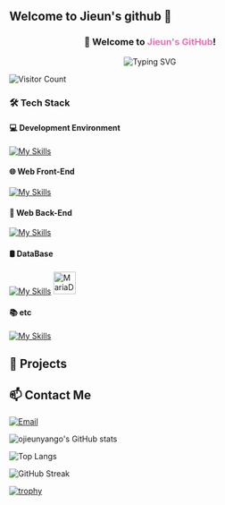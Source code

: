 ## Welcome to Jieun's github 👋

<h3 align="center">
  👋 Welcome to <span style="color:#ff69b4">Jieun's GitHub</span>!
</h3>
<p align="center">
  <img src="https://readme-typing-svg.demolab.com?font=Fira+Code&duration=3000&pause=1000&color=F2709C&center=true&vCenter=true&width=435&lines=🌸+Web+Frontend+%7C+Backend+Developer;🌱+I%E2%80%99m+learning+MariaDB+and+Node.js;🚀+Always+curious+and+creating!" alt="Typing SVG" />
</p>


![Visitor Count](https://komarev.com/ghpvc/?username=ojieunyango&color=blueviolet)


<!--
**ojieunyango/ojieunyango** is a ✨ _special_ ✨ repository because its `README.md` (this file) appears on your GitHub profile.

Here are some ideas to get you started:

### 🛠 Tech Stack


- 🔭 I’m currently working on ...
- 🌱 I’m currently learning ...
- 👯 I’m looking to collaborate on ...
- 🤔 I’m looking for help with ...
- 💬 Ask me about ...
- 📫 How to reach me: ...
- 😄 Pronouns: ...
- ⚡ Fun fact: ...
-->





### 🛠 Tech Stack

#### 💻 Development Environment  
[![My Skills](https://skillicons.dev/icons?i=vscode,pycharm,intellij)](https://skillicons.dev)

#### 🌐 Web Front-End  
[![My Skills](https://skillicons.dev/icons?i=react,js,ts,css,html)](https://skillicons.dev)

#### 🧪 Web Back-End  
[![My Skills](https://skillicons.dev/icons?i=spring,java)](https://skillicons.dev)

#### 🛢 DataBase  
[![My Skills](https://skillicons.dev/icons?i=mysql)](https://skillicons.dev) 
<img src="https://mariadb.com/wp-content/uploads/2019/11/mariadb-logo-vert_blue-transparent.png" width="40" height="40" alt="MariaDB"/>

#### 📚 etc  
[![My Skills](https://skillicons.dev/icons?i=github,notion)](https://skillicons.dev)

## 🚀 Projects

## 📫 Contact Me
[![Email](https://img.shields.io/badge/Email-D14836?style=for-the-badge&logo=gmail&logoColor=white)](mailto:dlsl48@naver.com)

![ojieunyango's GitHub stats](https://github-readme-stats.vercel.app/api?username=ojieunyango&show_icons=true&theme=radical)

![Top Langs](https://github-readme-stats.vercel.app/api/top-langs/?username=ojieunyango&layout=compact&theme=radical)

![GitHub Streak](https://github-readme-streak-stats.herokuapp.com/?user=ojieunyango&theme=radical)

[![trophy](https://github-profile-trophy.vercel.app/?username=ojieunyango&theme=dracula&margin-w=15&row=1)](https://github.com/ryo-ma/github-profile-trophy)




